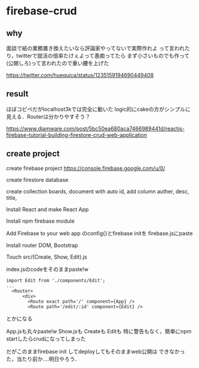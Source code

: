 # firebase-crud

## why
面談で紙の業務置き換えたいなら評論家やってないで実際作れよ
って言われたり，twitterで就活の倍率たけぇよって愚痴ってたら
まず小さいものでも作って(公開しろ)って言われたので重い腰を上げた

https://twitter.com/huequica/status/1235159194690449408

## result
ほぼコピペだがlocalhost3kでは完全に動いた
logic的にcakeの方がシンプルに見える．Routerは分かりやすそう？

https://www.djamware.com/post/5bc50ea680aca7466989441d/reactjs-firebase-tutorial-building-firestore-crud-web-application

## create project
create firebase project
https://console.firebase.google.com/u/0/

create firestore database

create collection boards, 
document with auto id, 
add column auther, desc, title,

Install React and make React App

Install npm firebase module


Add Firebase to your web app
のconfig{}とfirebase initを
firebase.jsにpaste

Install router DOM, Bootstrap

Touch src/(Create, Show, Edit).js

index.jsのcodeをそのままpaste!w

```
import Edit from './components/Edit';
...
  <Router>
      <div>
        <Route exact path='/' component={App} />
        <Route path='/edit/:id' component={Edit} />
```
とかになる

App.jsも丸々paste!w
Show.jsも
Createも
Editも
特に警告もなく，簡単にnpm startしたらcrudになってしまった

だがこのままfirebase init してdeployしてもそのままweb公開は
できなかった，当たり前か....明日やろう．
